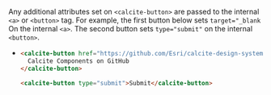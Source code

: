 Any additional attributes set on `<calcite-button>` are passed to the internal `<a>` or `<button>` tag. For example, the first button below sets `target="_blank` On the internal `<a>`. The second button sets `type="submit"` on the internal `<button>`.

- ```html
  <calcite-button href="https://github.com/Esri/calcite-design-system" target="_blank">
    Calcite Components on GitHub
  </calcite-button>

  <calcite-button type="submit">Submit</calcite-button>
  ```
